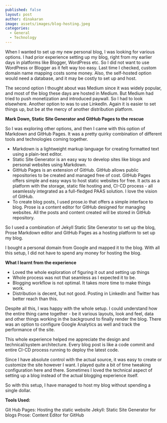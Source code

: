 ```yaml
---
published: false
layout: post
author: dinakaran
image: assets/images/blog-hosting.jpeg
categories:
  - General
  - Technology
---
```

When I wanted to set up my new personal blog, I was looking for various options. I had prior experience setting up my blog, right from my earlier days in platforms like Blogger, WordPress etc. So I did not want to use WordPress or Blogger as it felt way too easy. Last time I checked, custom domain name mapping costs some money. Also, the self-hosted option would need a database, and it may be costly to set up and host.

The second option I thought about was Medium since it was widely popular, and most of the blog these days are hosted in Medium. But Medium had tried to push monetization and introduced paywall. So I had to look elsewhere. Another option to was to use LinkedIn. Again it is easier to set things up, but be at the mercy of another distribution platform.

**Mark Down, Static Site Generator and GitHub Pages to the rescue**

So I was exploring other options, and then I came with this option of Markdown and GitHub Pages. It was a pretty quirky combination of different tools and technologies coming together.

- Markdown is a lightweight markup language for creating formatted text using a plain-text editor. 
- Static Site Generator is an easy way to develop sites like blogs and personal websites using Markdown.
- GitHub Pages is an extension of GitHub. GitHub allows public repositories to be created and managed free of cost. GitHub Pages offers simple and easy ways to host static websites for free. It acts as a platform with the storage, static file hosting and, CI-CD process - all seamlessly integrated as a full-fledged PAAS solution. I love the vision of GitHub.
- To create blog posts, I used prose.io that offers a simple interface to blog. Prose is a content editor for GitHub designed for managing websites. All the posts and content created will be stored in GitHub repository.

So I used a combination of Jekyll Static Site Generator to set up the blog, Prose Markdown editor and GitHub Pages as a hosting platform to set up my blog. 

I bought a personal domain from Google and mapped it to the blog. With all this setup, I did not have to spend any money for hosting the blog.

**What I learnt from the experience**

- Loved the whole exploration of figuring it out and setting up things
- Whole process was not that seamless as I expected it to be.
- Blogging workflow is not optimal. It takes more time to make things work. 
- Distribution is decent, but not good. Posting in LinkedIn and Twitter has better reach than this.
 
Despite all this, I was happy with the whole setup. I could understand how the entire thing came together - be it various layouts, look and feel, data and other things working in the background to finally render the blog. There was an option to configure Google Analytics as well and track the performance of the site. 

This whole experience helped me appreciate the design and technical/system architecture. Every blog post is like a code commit and entire CI-CD process running to deploy the latest code.

Since I have absolute control with the actual source, it was easy to create or customize the site however I want. I played quite a bit of time tweaking configuration here and there. Sometimes I loved the technical aspect of setting up a blog instead of the actual blogging experience itself. 

So with this setup, I have managed to host my blog without spending a single dollar.  

**Tools Used:**

Git Hub Pages: Hosting the static website 
Jekyll: Static Site Generator for blogs 
Prose: Content Editor for GitHub 
